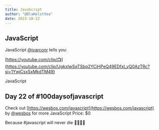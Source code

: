 ```yaml
---
title: JavaScript
author: "@OlaHolstVea"
date: 2023-10-22
---
```


## JavaScript

JavaScript [@ivarconr](https://twitter.com/ivarconr) tells you:

[https://youtube.com/clip/📺](https://youtube.com/clip/UgkxIwSqTSbq2YCiHPeQ49EDfxI_yQ0AzTRc?si=1YwjCsxSxMkdTM49)

JavaScript


## Day 22 of #100daysofjavascript

Check out [https://wesbos.com/javascript](https://wesbos.com/javascript) by
[@wesbos](https://twitter.com/wesbos)
 for more JavaScript
Price: $0

Because #javascript will never die 💪🥳🏴‍☠️